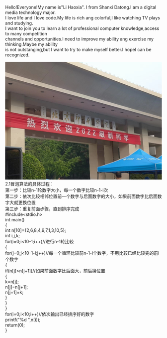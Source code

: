 
Hello!Everyone!My name is"Li Haoxia". I from Shanxi Datong.I am a digital media technology major.<br>
I love life and I love code.My life is rich ang colorful,I like watching TV plays and studying.<br>
I want to join you to learn a lot of professional computer knowledge,access to many competition<br>
channels and opportunities.I need to improve my ability ang exercise my thinking.Maybe my ability <br>
is not outstanging,but I want to try to make myself better.I  hopeI can be recognized. <br>

![image](https://github.com/Emconnc/lihaoxia/blob/main/%E5%8C%97%E5%8D%B0_20220920134337.jpg)
2.1冒泡算法的具体过程：<br>
第一步：比较n-1轮数字大小，每一个数字比较n-1-i次<br>
第二步：依次比较相邻位置前一个数字与后面数字的大小，如果前面数字比后面数字大就更换位置<br>
第三步：重复前面步骤，直到排序完成<br>
#include<stdio.h><br>
int main()<br>
{<br>
	int n[10]={2,6,8,4,9,7,1,3,10,5};<br>
	int i,j,k;<br>
	for(i=0;i<10-1;i++)//进行n-1轮比较<br>
	{<br>
		for(j=0;j<10-1-i;j++)//每一个循环比较前n-1-i个数字，不用比较已经比较完的前i个数字<br>
		{<br>
			if(n[j]>n[j+1])//如果前面数字比后面大，前后换位置<br>
			{<br>
				k=n[j];<br>
				n[j]=n[j+1];<br>
				n[j+1]=k;<br>
			}<br>
		}<br>
	}<br>
	for(i=0;i<10;i++)//依次输出已经排序好的数字<br>
		printf("%d ",n[i]);<br>
	return(0);<br>
}<br>
